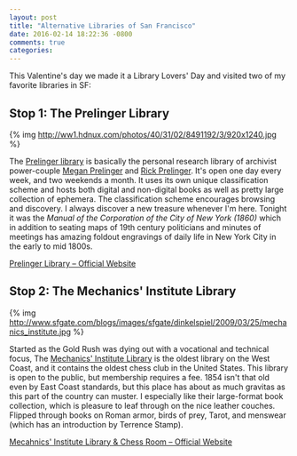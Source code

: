 ```yaml
---
layout: post
title: "Alternative Libraries of San Francisco"
date: 2016-02-14 18:22:36 -0800
comments: true
categories: 
---
```


This Valentine's day we made it a Library Lovers' Day and visited two of my favorite libraries in SF:

## Stop 1: The Prelinger Library

{% img http://ww1.hdnux.com/photos/40/31/02/8491192/3/920x1240.jpg %}

The [Prelinger library](http://www.wikiwand.com/en/Prelinger_Library) is basically the personal research library of archivist power-couple [Megan Prelinger](https://www.wikiwand.com/en/Megan_Prelinger) and [Rick Prelinger](https://www.wikiwand.com/en/Rick_Prelinger). It's open one day every week, and two weekends a month. It uses its own unique classification scheme and hosts both digital and non-digital books as well as pretty large collection of ephemera. The classification scheme encourages browsing and discovery. I always discover a new treasure whenever I'm here. Tonight it was the *Manual of the Corporation of the City of New York (1860)* which in addition to seating maps of 19th century politicians and minutes of meetings has amazing foldout engravings of daily life in New York City in the early to mid 1800s.

[Prelinger Library &ndash; Official Website](http://www.prelingerlibrary.org/home/)

## Stop 2: The Mechanics' Institute Library 

{% img http://www.sfgate.com/blogs/images/sfgate/dinkelspiel/2009/03/25/mechanics_institute.jpg %}

Started as the Gold Rush was dying out with a vocational and technical focus, The [Mechanics' Institute Library](https://www.wikiwand.com/en/San_Francisco_Mechanics%27_Institute) is the oldest library on the West Coast, and it contains the oldest chess club in the United States. This library is open to the public, but membership requires a fee. 1854 isn't that old even by East Coast standards, but this place has about as much gravitas as this part of the country can muster. I especially like their large-format book collection, which is pleasure to leaf through on the nice leather couches. Flipped through books on Roman armor, birds of prey, Tarot, and menswear (which has an introduction by Terrence Stamp).

[Mecahnics' Institute Library & Chess Room &ndash; Official Website](http://www.milibrary.org/)

